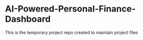 # AI-Powered-Personal-Finance-Dashboard
This is the temporary project repo created to maintain project files
